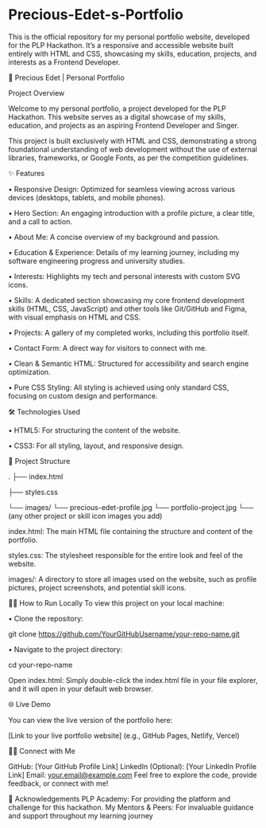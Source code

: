 # Precious-Edet-s-Portfolio
This is the official repository for my personal portfolio website, developed for the PLP Hackathon. It’s a responsive and accessible website built entirely with HTML and CSS, showcasing my skills, education, projects, and interests as a Frontend Developer.

🚀 Precious Edet | Personal Portfolio

Project Overview

Welcome to my personal portfolio, a project developed for the PLP Hackathon. This website serves as a digital showcase of my skills, education, and projects as an aspiring Frontend Developer and Singer.

This project is built exclusively with HTML and CSS, demonstrating a strong foundational understanding of web development without the use of external libraries, frameworks, or Google Fonts, as per the competition guidelines.

✨ Features

•	Responsive Design: Optimized for seamless viewing across various devices (desktops, tablets, and mobile phones).

•	Hero Section: An engaging introduction with a profile picture, a clear title, and a call to action.

•	About Me: A concise overview of my background and passion.

•	Education & Experience: Details of my learning journey, including my software engineering progress and university studies.

•	Interests: Highlights my tech and personal interests with custom SVG icons.

•	Skills: A dedicated section showcasing my core frontend development skills (HTML, CSS, JavaScript) and other tools like Git/GitHub and Figma, with visual emphasis on HTML and CSS.

•	Projects: A gallery of my completed works, including this portfolio itself.

•	Contact Form: A direct way for visitors to connect with me.

•	Clean & Semantic HTML: Structured for accessibility and search engine optimization.

•	Pure CSS Styling: All styling is achieved using only standard CSS, focusing on custom design and performance.

🛠️ Technologies Used

•	HTML5: For structuring the content of the website.

•	CSS3: For all styling, layout, and responsive design.

📂 Project Structure

.
├── index.html

 ├── styles.css

   └── images/
     └── precious-edet-profile.jpg
     └── portfolio-project.jpg
     └── (any other project or skill icon images you add)
    
index.html: The main HTML file containing the structure and content of the portfolio.

styles.css: The stylesheet responsible for the entire look and feel of the website.

images/: A directory to store all images used on the website, such as profile pictures, project screenshots, and potential skill icons.

🏃‍♀️ How to Run Locally
To view this project on your local machine:

•	Clone the repository:

git clone https://github.com/YourGitHubUsername/your-repo-name.git

•	Navigate to the project directory:

cd your-repo-name

Open index.html: Simply double-click the index.html file in your file explorer, and it will open in your default web browser.

🌐 Live Demo

You can view the live version of the portfolio here:

[Link to your live portfolio website] (e.g., GitHub Pages, Netlify, Vercel)

🙋‍♀️ Connect with Me

GitHub: [Your GitHub Profile Link]
LinkedIn (Optional): [Your LinkedIn Profile Link]
Email: your.email@example.com
Feel free to explore the code, provide feedback, or connect with me!

🙏 Acknowledgements
PLP Academy: For providing the platform and challenge for this hackathon.
My Mentors & Peers: For invaluable guidance and support throughout my learning journey
